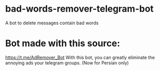 # bad-words-remover-telegram-bot
 A bot to delete messages contain bad words
 
# Bot made with this source:
 https://t.me/AdRemover_Bot
 With this bot, you can greatly eliminate the annoying ads your telegram groups. (Now for Persian only)
 
 
